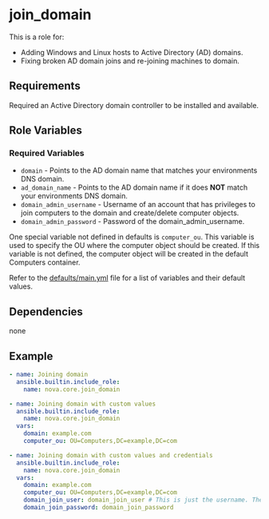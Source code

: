 # join_domain

This is a role for:

- Adding Windows and Linux hosts to Active Directory (AD) domains.
- Fixing broken AD domain joins and re-joining machines to domain.

## Requirements

Required an Active Directory domain controller to be installed and available.

## Role Variables

### Required Variables

- `domain` - Points to the AD domain name that matches your environments DNS domain.
- `ad_domain_name` - Points to the AD domain name if it does **NOT** match your environments DNS domain.
- `domain_admin_username` - Username of an account that has privileges to join computers to the domain and create/delete computer objects.
- `domain_admin_password` - Password of the domain_admin_username.

One special variable not defined in defaults is `computer_ou`. This variable is used to specify the OU where the computer object should be created. If this variable is not defined, the computer object will be created in the default Computers container.

Refer to the [defaults/main.yml](https://github.com/novateams/nova.core/blob/main/nova/core/roles/join_domain/defaults/main.yml) file for a list of variables and their default values.

## Dependencies

none

## Example

```yaml
- name: Joining domain
  ansible.builtin.include_role:
    name: nova.core.join_domain

- name: Joining domain with custom values
  ansible.builtin.include_role:
    name: nova.core.join_domain
  vars:
    domain: example.com
    computer_ou: OU=Computers,DC=example,DC=com

- name: Joining domain with custom values and credentials
  ansible.builtin.include_role:
    name: nova.core.join_domain
  vars:
    domain: example.com
    computer_ou: OU=Computers,DC=example,DC=com
    domain_join_user: domain_join_user # This is just the username. The domain name will be appended by the role.
    domain_join_password: domain_join_password
```
